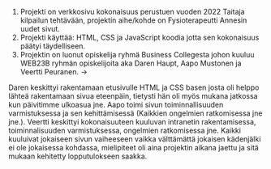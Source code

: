 1. Projekti on verkkosivu kokonaisuus perustuen vuoden 2022 Taitaja kilpailun tehtävään, projektin aihe/kohde on Fysioterapeutti Annesin uudet sivut.
2. Projekti käyttää: HTML, CSS ja JavaScript koodia jotta sen kokonaisuus päätyi täydelliseen.
3. Projektin on luonut opiskelija ryhmä Business Collegesta johon kuuluu WEB23B ryhmän opiskelijoita aka Daren Haupt, Aapo Mustonen ja Veertti Peuranen. ->
   
Daren keskittyi rakentamaan etusivulle HTML ja CSS basen josta oli helppo lähteä rakentamaan sivua eteenpäin, tietysti hän oli myös mukana jatkossa kun päivitimme ulkoasua jne.
Aapo toimi sivun toiminnallisuuden varmistuksessa ja sen kehittämisessä (Kaikkien ongelmien ratkomisessa jne jne.).
Veertti keskittyi kokonaisuuteen kuuluvan intranetin rakentamisessa, toiminnalisuuden varmistuksessa, ongelmien ratkomisessa jne. 
Kaikki kuuluivat jokaiseen sivun vaiheeseen vaikka välttämättä jokaisen kädenjälki ei ole jokaisessa kohdassa, mielipiteet oli aina projektin aikana jaettu ja sitä mukaan kehitetty lopputulokseen saakka.
